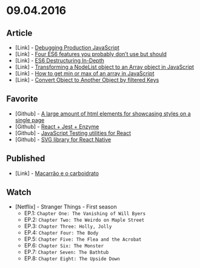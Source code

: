 # 09.04.2016

## Article

- \[Link\] - [Debugging Production JavaScript](https://medium.com/javascript-scene/debugging-production-javascript-469668ba247b#.bbfrbkcux)
- \[Link\] - [Four ES6 features you probably don’t use but should](https://medium.com/@talgoldfus/4-ecmascript-6-features-you-probably-dont-use-but-should-582d41f4e5e2#.ajsveu44o)
- \[Link\] - [ES6 Destructuring In-Depth](https://medium.com/@vietcanho/es6-destructuring-in-depth-d6a19da03450#.sqgl52s3t)
- \[Link\] - [Transforming a NodeList object to an Array object in JavaScript](https://medium.com/@gregory.igelmund/transforming-a-nodelist-object-to-an-array-object-in-javascript-31ce456cc76d#.rxqtpbtkr)
- \[Link\] - [How to get min or max of an array in JavaScript](https://medium.com/@vladbezden/how-to-get-min-or-max-of-an-array-in-javascript-1c264ec6e1aa#.vpxlps58k)
- \[Link\] - [Convert Object to Another Object by filtered Keys](https://medium.com/@jackiepark_45481/convert-object-to-another-object-by-filtered-keys-c88ec013c370#.wi3ok1jmn)


## Favorite

- \[Github\] - [A large amount of html elements for showcasing styles on a single page](https://github.com/scottcorgan/elm-html-template)
- \[Github\] - [React + Jest + Enzyme](https://github.com/kentcdodds/react-jest-workshop)
- \[Github\] - [JavaScript Testing utilities for React](https://github.com/airbnb/enzyme)
- \[Github\] - [SVG library for React Native](https://github.com/react-native-community/react-native-svg)


## Published

- \[Link\] - [Macarrão e o carboidrato](http://saborinstintivo.com.br/articles/acompanhamento/macarrao-e-o-carboidrato/)


## Watch

- \[Netflix\] - Stranger Things - First season
  - EP.1: `Chapter One: The Vanishing of Will Byers`
  - EP.2: `Chapter Two: The Weirdo on Maple Street`
  - EP.3: `Chapter Three: Holly, Jolly`
  - EP.4: `Chapter Four: The Body`
  - EP.5: `Chapter Five: The Flea and the Acrobat`
  - EP.6: `Chapter Six: The Monster`
  - EP.7: `Chapter Seven: The Bathtub`
  - EP.8: `Chapter Eight: The Upside Down`
